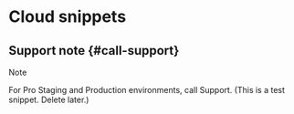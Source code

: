 # Cloud snippets

## Support note {#call-support}

>[!NOTE]
>
>For Pro Staging and Production environments, call Support. (This is a test snippet. Delete later.)
